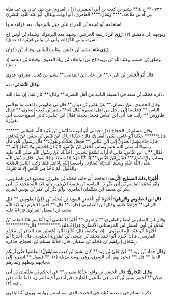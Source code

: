٧٣٣ -** خ ٤:** بشير بن كعب بن أَبي الحميري (١) ، العدوي، من بني عدي بن عبد مناة بن أد بن طابخة،**** ويُقال:**** العامري، أَبُو أيوب، ويُقال: أَبُو عَبْد اللَّهِ، البَصْرِيّ.

استخلفه أَبُو عُبَيدة بْن الجراح عَلَى خيل باليرموك. بعد فراغه منها.

وتوجهه إلى دمشق (٢) .**رَوَى عَن:** ربيعة الجرشي، وشهد معه اليرموك، وشداد بْن أوس (خ س) ، وأَبي الدَّرْدَاء، وأبي ذر، وأبي هُرَيْرة (د ت ق) .

**رَوَى عَنه:** بشير بْن حلبس، وثابت البناني، وخالد بْن ذكوان.

وطلق بْن حبيب، وعَبْد اللَّهِ بْن بريدة (خ س) والعلاء بْن زياد العدوي، وقتادة بْن دعامة (د ت ق) .

قال أَبُو الْحَسَنِ بْن البراء،** عن علي ابن المديني:** بشير بن كعب، معرفو، عدوي.

**وَقَال النَّسَائي:** ثقة.

ذكره مُحَمَّد بْن سعد في الطبقة الثانية من أهل البصرة.** وَقَال:** كان ثقة، إن شاء الله.

وَقَال الحميدي، عَنْ سفيان،** عَنْ عَمْرو بْن دينار:** قال لي طاووس: اذهب بنا نجالس الناس،** فجلسنا إِلَى رجل من أهل البصرة يُقَال لَهُ:** بشير بْن كعب العدوي،** فقال طاووس:** رأيت هذا أتى ابن عباس فجعل يحدثه فقَالَ ابن عباس: كأني أسمع حديث أبي هُرَيْرة.

وَقَال مسلم بْن الحجاج (١) : حدثني أَبُو أيوب سُلَيْمان بْن عُبَيد اللَّه الغيلاني،****** قال:****** حَدَّثَنَا أَبُو عَامِرٍ، يَعْنِي الْعَقَدِيُّ، قال: حَدَّثَنَا رَبَاحٌ، عَنْ قَيْسِ بْنِ سَعْدٍ، عَنْ مُجَاهِدٍ، قال: جَاءَ بَشِيرٌ الْعَدَوِيُّ إِلَى ابْنِ عَبَّاسٍ،** فَجَعَلَ يُحَدِّثُ ويَقُولُ:** قال رَسُولُ اللَّهِ، قال رسولاللَّهِ صلى الله عليه وسلم، فَجَعَلَ ابْنُ عَبَّاسٍ، لا يَأْذَنُ لِحَدِيثِهِ، ولا يَنْظُرُ إِلَيْهِ،** فَقَالَ:** يا ابن عَبَّاسٍ، مَالِي لا أَرَاكَ تَسْمَعُ لِحَدِيثِي، أُحَدِّثُكَ عَنْ رَسُولِ اللَّهِ صلى الله عليه وسلم، ولا تَسْمَعُ؟** فَقَالَ ابْنُ عَبَّاسٍ:** إِنَّا كُنَّا مَرَّةً إِذَا سَمِعْنَا رَجُلا يقول: قال رَسُول اللَّهِ صَلَّى اللَّهُ عَلَيْهِ وسَلَّمَ ابْتَدَرَتْهُ أَبْصَارُنَا، وأصيغنا إِلَيْهِ بِآذَانِنَا، فَلَمَّا رَكِبَ النَّاسُ الصَّعْبَةَ والذَّلُولَ، لَمْ نَأْخُذْ مِنَ النَّاسِ إِلا مَا نَعْرِفُ.

**أَخْبَرَنَا بذلك المشايخ الأربعة:** الحافظ أَبُو حامد مُحَمَّد بْن علي بْن محمود ابن الصابوني، وأَبُو مُحَمَّد القاسم بْن أَبي بَكْرِ بْن القاسم بْن غنيمة الإربلي، وأَبُو عَبْد اللَّهِ مُحَمَّد بْن أَبي بكر بْن محمد ابن سُلَيْمان العامري، وأَبُو بَكْرِ بْن عُمَر بْن يونس المزي.

**قال ابن الصابوني والإربلي:** أَخْبَرَنَا أَبُو الْحَسَنِ المؤيد بْن مُحَمَّدِ بْن عَلِيٍّ الطوسي،** قال الإربلي:** قِرَاءَةً عليه، وَقَال ابن الصابوني إجازة،** قال:** أخبرنا الحرم أَبُو عَبْد اللَّهِ محمد بْن الفضل الفراوي قِرَاءَةً عليه.

وَقَال ابن الصابوني أيضا والعامري،** والمزي:** أَخْبَرَنَا القاضى أَبُو الْقَاسِمِ عَبْدُ الصَّمَدِ بْنُ مُحَمَّدِ بْنِ أَبي الفضل ابن الحرستاني الأَنْصارِيّ قِرَاءَةً عليه،********** قال:********** أَخْبَرَنَا أَبُو عَبْد اللَّهِ الفراوي - إذنا وكتابة، قال: أَخْبَرَنَا أَبُو الْحُسَيْنِ عبد الغافر بْن مُحَمَّدٍ الفارسي، قال: أَخْبَرَنَا أَبُو أَحْمَد مُحَمَّد بْن عِيسَى بْن عَمْرويه الجلودي، قال: أَخْبَرَنَا أَبُو إِسْحَاق إبراهيم بْن مُحَمَّدِ بْن سفيان، قال: حَدَّثَنَا مسلم بْن الحجاج، فذكره.

وَقَال حماد بْن زيد،** عَنْ عَلِيّ بْن زيد:** كان بشير بْن كعب مما**يَقُولُ:** انطلقوا حَتَّى أريكم الدنيا،** قال:** فيجئ بهم إِلَى السوق، وهي يومئذ مزبلة (١) ،** فيقول:** انظروا إِلَى دجاجهم وبطهم وثمارهم.

**وقَال البُخارِيُّ:** قال الْحَسَن بْن واقع: حَدَّثَنَا ضمرة،** عَنِ الحكم بْن سُلَيْمان بْن أَبي غيلان:** احتفر بشير بْن كعب فِي طاعون الجارف قبرا، فقرأ فيه القرآن، فلما مات دفن فيه (٢) .

ذكره مسلم فِي مقدمة كتابه فِي الحديث الذي سقناه من روايته، وروى لَهُ الباقون.